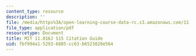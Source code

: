 ```yaml
---
content_type: resource
description: ''
file: /media/https%3A/open-learning-course-data-rc.s3.amazonaws.com/11-016j-the-once-and-future-city-spring-2015/fbf994a152936805cc63b6523820e564_11016J_S15_CitationGuide.pdf
file_type: application/pdf
resourcetype: Document
title: MIT 11.016J S15 Citation Guide
uid: fbf994a1-5293-6805-cc63-b6523820e564
---
```

